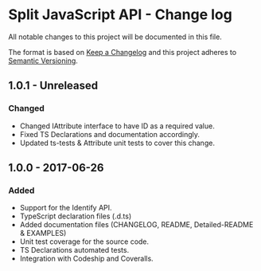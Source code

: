 # Split JavaScript API - Change log
All notable changes to this project will be documented in this file.

The format is based on [Keep a Changelog](http://keepachangelog.com/)
and this project adheres to [Semantic Versioning](http://semver.org/).

## 1.0.1 - Unreleased
### Changed
- Changed IAttribute interface to have ID as a required value.
- Fixed TS Declarations and documentation accordingly. 
- Updated ts-tests & Attribute unit tests to cover this change.

## 1.0.0 - 2017-06-26
### Added
- Support for the Identify API.
- TypeScript declaration files (.d.ts)
- Added documentation files (CHANGELOG, README, Detailed-README & EXAMPLES)
- Unit test coverage for the source code.
- TS Declarations automated tests.
- Integration with Codeship and Coveralls.

[1.0.0]: https://github.com/splitio/javascript-api/releases/tag/v1.0.0